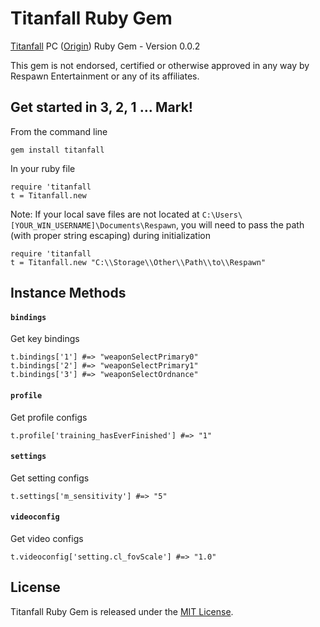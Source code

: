 # Titanfall Ruby Gem

[Titanfall](http://www.titanfall.com/) PC ([Origin](https://www.origin.com)) Ruby Gem - Version 0.0.2

This gem is not endorsed, certified or otherwise approved in any way by Respawn Entertainment or any of its affiliates.

## Get started in 3, 2, 1 … Mark!

From the command line

`gem install titanfall`

In your ruby file

    require 'titanfall
    t = Titanfall.new

Note: If your local save files are not located at `C:\Users\[YOUR_WIN_USERNAME]\Documents\Respawn`, you will need to pass the path (with proper string escaping) during initialization

    require 'titanfall
    t = Titanfall.new "C:\\Storage\\Other\\Path\\to\\Respawn"

## Instance Methods

#### `bindings`
Get key bindings

    t.bindings['1'] #=> "weaponSelectPrimary0"
    t.bindings['2'] #=> "weaponSelectPrimary1"
    t.bindings['3'] #=> "weaponSelectOrdnance"

#### `profile`
Get profile configs

    t.profile['training_hasEverFinished'] #=> "1"

#### `settings`
Get setting configs

    t.settings['m_sensitivity'] #=> "5"

#### `videoconfig`
Get video configs

    t.videoconfig['setting.cl_fovScale'] #=> "1.0"

## License

Titanfall Ruby Gem is released under the [MIT License](http://www.opensource.org/licenses/MIT).
